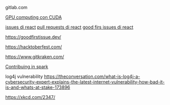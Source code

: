 gitlab.com

[GPU computing con CUDA](https://docs.nvidia.com/cuda/cuda-toolkit-release-notes/index.html)

[issues di react](https://github.com/facebook/react/issues)
[pull requests di react](https://github.com/facebook/react/pulls)
[good firs issues di react](https://github.com/facebook/react/labels/good%20first%20issue)

https://goodfirstissue.dev/

https://hacktoberfest.com/

https://www.gitkraken.com/

[Contribuing in spark](https://github.com/apache/spark/blob/master/CONTRIBUTING.md)

log4j vulnerability
https://theconversation.com/what-is-log4j-a-cybersecurity-expert-explains-the-latest-internet-vulnerability-how-bad-it-is-and-whats-at-stake-173896

https://xkcd.com/2347/
